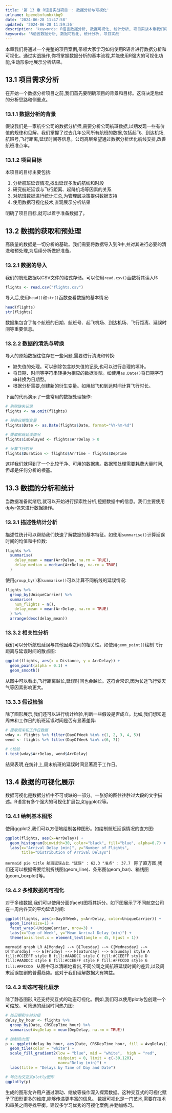```yaml
---
title: '第 13 章 R语言实战项目一: 数据分析与可视化'
urlname: bpemebnfunhxkbg9
date: '2024-06-28 11:47:58'
updated: '2024-06-28 11:59:36'
description: 'keywords: R语言数据分析, 数据可视化, 统计分析, 项目实战本章我们将通过一个完整的项目案例,带领大家学习如何使用R语言进行数据分析和可视化。通过实战操作,你将掌握数据分析的基本流程,并能使用R强大的可视化功能,生动形象地展示分析结果。13.1 项目需求分析在开始一个数据分析项目之...'
keywords: 'R语言数据分析, 数据可视化, 统计分析, 项目实战'
---
```

本章我们将通过一个完整的项目案例,带领大家学习如何使用R语言进行数据分析和可视化。通过实战操作,你将掌握数据分析的基本流程,并能使用R强大的可视化功能,生动形象地展示分析结果。
## 13.1 项目需求分析
在开始一个数据分析项目之前,我们首先要明确项目的背景和目标。这将决定后续的分析思路和侧重点。
### 13.1.1 数据分析的背景
假设我们是一家航空公司的数据分析师,需要分析公司航班数据,以期发现一些有价值的规律和见解。我们掌握了过去几年公司所有航班的数据,包括起飞、到达机场,航班号,飞行距离,延误时间等信息。公司高层希望通过数据分析优化航线安排,改善航班准点率。
### 13.1.2 项目目标
本项目的目标主要包括:

1. 分析航班延误情况,找出延误多发的航线和时段
2. 研究航班延误与飞行距离、起降机场等因素的关系
3. 对航班数据进行统计汇总,为管理层决策提供数据支持
4. 使用数据可视化技术,直观展示分析结果

明确了项目目标,就可以着手准备数据了。
## 13.2 数据的获取和预处理
高质量的数据是一切分析的基础。我们需要将数据导入到R中,并对其进行必要的清洗和预处理,为后续分析做好准备。
### 13.2.1 数据的导入
我们的航班数据以CSV文件的格式存储。可以使用`read.csv()`函数将其读入R:
```r
flights <- read.csv("flights.csv")
```
导入后,使用`head()`和`str()`函数查看数据的基本情况:
```r
head(flights)
str(flights)
```
数据集包含了每个航班的日期、航班号、起飞机场、到达机场、飞行距离、延误时间等重要信息。
### 13.2.2 数据的清洗与转换
导入的原始数据往往存在一些问题,需要进行清洗和转换:

- 缺失值的处理。可以删除包含缺失值的记录,也可以进行合理的填补。
- 将日期、时间等字符串转换为相应的数据类型。如使用`as.Date()`将日期字符串转换为日期型。
- 根据分析需要,创建新的衍生变量。如用起飞和到达时间计算飞行时长。

下面的代码演示了一些常用的数据处理操作:
```r
# 剔除缺失记录
flights <- na.omit(flights)

# 转换日期型变量
flights$Date <- as.Date(flights$Date, format="%Y-%m-%d") 

# 提取航班延误情况
flights$isDelayed <- flights$ArrDelay > 0

# 计算飞行时长
flights$Duration <- flights$ArrTime - flights$DepTime

```
这样我们就得到了一个比较干净、可用的数据集。数据预处理需要耗费大量时间,但却是任何分析的根基。
## 13.3 数据的分析和统计
当数据准备就绪后,就可以开始进行探索性分析,挖掘数据中的信息。我们主要使用dplyr包来进行数据操作。
### 13.3.1 描述性统计分析
描述性统计可以帮助我们快速了解数据的基本特征。如使用`summarise()`计算延误时间的均值和中位数:
```r
flights %>% 
  summarise(
    delay_mean = mean(ArrDelay, na.rm = TRUE),
    delay_median = median(ArrDelay, na.rm = TRUE)
  )
```
使用`group_by()`和`summarise()`可以计算不同航线的延误情况:
```r
flights %>%
  group_by(UniqueCarrier) %>%
  summarise(
    num_flights = n(), 
    delay_mean = mean(ArrDelay, na.rm = TRUE)
  ) %>%
  arrange(desc(delay_mean))
```
### 13.3.2 相关性分析
我们可以分析航班延误与其他因素之间的相关性。如使用`geom_point()`绘制飞行距离与延误时间的散点图:
```r
ggplot(flights, aes(x = Distance, y = ArrDelay)) + 
  geom_point(alpha = 0.1) +
  geom_smooth()
```
从图中可以看出,飞行距离越长,延误时间也会越长。这符合常识,因为长途飞行受天气等因素影响更大。
### 13.3.3 假设检验
除了图形展示,我们还可以进行统计检验,判断一些假设是否成立。比如,我们想知道周末和工作日的航班延误时间是否有显著差异:
```r
# 提取周末和工作日数据
wday <- flights %>% filter(DayOfWeek %in% c(1, 2, 3, 4, 5)) 
wend <- flights %>% filter(DayOfWeek %in% c(6, 7))

# t检验
t.test(wday$ArrDelay, wend$ArrDelay)
```
结果表明,在统计上,周末航班的延误时间显著高于工作日。
## 13.4 数据的可视化展示
数据可视化是数据分析中不可或缺的一部分。一张好的图往往胜过大段的文字描述。R语言有多个强大的可视化扩展包,如ggplot2等。
### 13.4.1 绘制基本图形
使用ggplot2,我们可以方便地绘制各种图形。如绘制航班延误情况的直方图:
```r
ggplot(flights, aes(x=ArrDelay)) + 
  geom_histogram(binwidth=30, color="black", fill="blue", alpha=0.7) +
  labs(x="Arrival Delay (min)", y="Number of Flights", 
       title="Distribution of Arrival Delays")
```
 ```mermaid pie title 航班延误占比 "延误" : 62.3 "准点" : 37.7 ``` 
除了直方图,我们还可以根据需要绘制折线图(geom_line)、条形图(geom_bar)、箱线图(geom_boxplot)等。
### 13.4.2 多维数据的可视化
对于多维数据,我们可以使用分面(facet)图将其拆分。如下图展示了不同航空公司在一周内各天的平均延误时间:
```r
ggplot(flights, aes(x=DayOfWeek, y=ArrDelay, color=UniqueCarrier)) +
  geom_line(size=1) + 
  facet_wrap(~UniqueCarrier, nrow=3) +
  labs(x="Day of Week", y="Mean Arrival Delay (min)") +
  theme(axis.text.x = element_text(angle = 45, hjust = 1))
```
 ```mermaid graph LR A[Monday] --> B[Tuesday] --> C[Wednesday] --> D[Thursday] --> E[Friday] --> F[Saturday] --> G[Sunday] style A fill:#CCEEFF style B fill:#AADDCC style C fill:#CCEEFF style D fill:#AADDCC style E fill:#CCEEFF style F fill:#FFCCDD style G fill:#FFCCDD ``` 
从图中可以清晰地看出,不同公司之间航班延误时间的差异,以及周末延误加剧的普遍趋势。这对于我们理解数据大有裨益。
### 13.4.3 动态可视化展示
除了静态图形,R还支持交互式的动态可视化。例如,我们可以使用plotly包创建一个可缩放、可筛选的延误时间热力图:
```r
# 按日期和小时分组
delay_by_hour <- flights %>%
  group_by(Date, CRSDepTime_hour) %>%
  summarise(AvgDelay = mean(DepDelay, na.rm = TRUE)) 

# 绘制热力图
p <- ggplot(delay_by_hour, aes(Date, CRSDepTime_hour, fill = AvgDelay)) +
  geom_tile(color = "white") +
  scale_fill_gradient2(low = "blue", mid = "white",  high = "red", 
                       midpoint = 0, limit = c(-30,120),
                       name="Delay (min)") +
  labs(title = "Delays by Time of Day and Date")

# 转化为交互式plotly图形
ggplotly(p)
```
生成的图形允许用户通过滑动、缩放等操作深入探索数据。这种交互式的可视化赋予了图形更多的维度,能够传递更丰富的信息。
数据可视化是一门艺术,需要在技术和审美之间寻找平衡。建议多学习优秀的可视化案例,并勤加练习。
